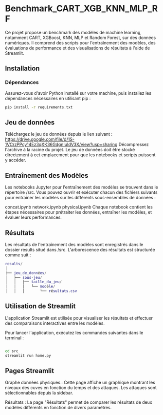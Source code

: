 # Benchmark_CART_XGB_KNN_MLP_RF

Ce projet propose un benchmark des modèles de machine learning, notamment CART, XGBoost, KNN, MLP et Random Forest, sur des données numériques. Il comprend des scripts pour l'entraînement des modèles, des évaluations de performance et des visualisations de résultats à l'aide de Streamlit.

## Installation

### Dépendances

Assurez-vous d'avoir Python installé sur votre machine, puis installez les dépendances nécessaires en utilisant pip :

```bash
pip install -r requirements.txt
```

## Jeu de données

Téléchargez le jeu de données depuis le lien suivant : https://drive.google.com/file/d/1S-1VCrzPPcy14Ez3qXK36GdgnIuIdV3X/view?usp=sharing 
Décompressez l'archive à la racine du projet. Le jeu de données doit être stocké directement à cet emplacement pour que les notebooks et scripts puissent y accéder.

## Entraînement des Modèles

Les notebooks Jupyter pour l'entraînement des modèles se trouvent dans le répertoire /src. Vous pouvez ouvrir et exécuter chacun des fichiers suivants pour entraîner les modèles sur les différents sous-ensembles de données :

concat.ipynb
network.ipynb
physical.ipynb
Chaque notebook contient les étapes nécessaires pour prétraiter les données, entraîner les modèles, et évaluer leurs performances.

## Résultats
Les résultats de l'entraînement des modèles sont enregistrés dans le dossier results situé dans /src. L'arborescence des résultats est structurée comme suit :

```lua
results/
│
├── jeu_de_données/
│   ├── sous-jeu/
│   │   ├── taille_du_jeu/
│   │   │   └── modèle/
│   │   │       └── résultats.csv

```
## Utilisation de Streamlit

L'application Streamlit est utilisée pour visualiser les résultats et effectuer des comparaisons interactives entre les modèles.

Pour lancer l'application, exécutez les commandes suivantes dans le terminal :

````bash

cd src
streamlit run home.py
````

## Pages Streamlit

Graphe données physiques : Cette page affiche un graphique montrant les niveaux des cuves en fonction du temps et des attaques. Les attaques sont sélectionnables depuis la sidebar.

Résultats : La page "Résultats" permet de comparer les résultats de deux modèles différents en fonction de divers paramètres.